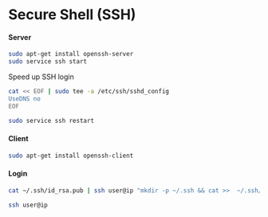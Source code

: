 # Secure Shell (SSH)

#### Server

```bash
sudo apt-get install openssh-server
sudo service ssh start
```

Speed up SSH login

```bash
cat << EOF | sudo tee -a /etc/ssh/sshd_config
UseDNS no
EOF

sudo service ssh restart
```

#### Client

```bash
sudo apt-get install openssh-client
```

#### Login

```bash
cat ~/.ssh/id_rsa.pub | ssh user@ip "mkdir -p ~/.ssh && cat >>  ~/.ssh/authorized_keys"

ssh user@ip
```
